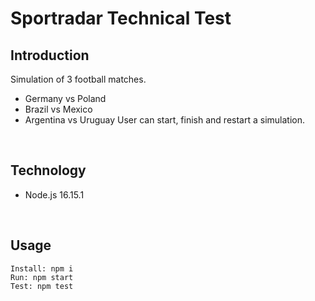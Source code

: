 # Sportradar Technical Test

## Introduction

Simulation of 3 football matches.
- Germany vs Poland
- Brazil vs Mexico
- Argentina vs Uruguay
User can start, finish and restart a simulation.

<br>

## Technology

- Node.js 16.15.1

<br>

## Usage

```
Install: npm i
Run: npm start
Test: npm test
```
